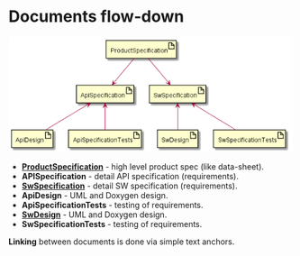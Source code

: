# Documents flow-down

![docs-flowdown.png](uml/docs-flowdown.png)

- **[ProductSpecification](product-specification/product-specification.md)** - high level product spec (like data-sheet).
- **APISpecification** - detail API specification (requirements).
- **[SwSpecification](sw-specification/sw-specification.md)** - detail SW specification (requirements).
- **ApiDesign** - UML and Doxygen design.
- **ApiSpecificationTests** - testing of requirements.
- **[SwDesign](sw-design/sw-design.md)** - UML and Doxygen design.
- **SwSpecificationTests** - testing of requirements.

**Linking** between documents is done via simple text anchors. 
